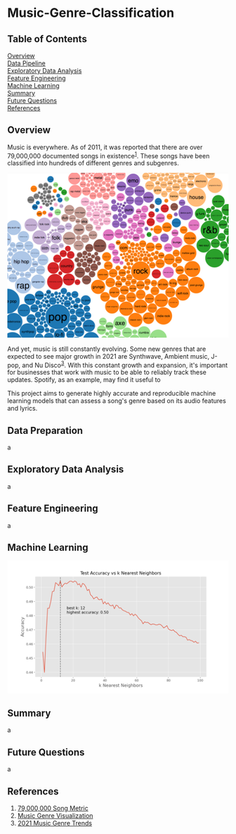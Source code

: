 # Music-Genre-Classification
## Table of Contents
[Overview](#overview)<br/>
[Data Pipeline](#data-pipeline)<br/>
[Exploratory Data Analysis](#exploratory-data-analysis)<br/>
[Feature Engineering](#feature-engineering)<br/>
[Machine Learning](#machine-learning)<br/>
[Summary](#summary)<br/>
[Future Questions](#future-questions)<br/>
[References](#references)<br/>

## Overview
Music is everywhere. As of 2011, it was reported that there are over 79,000,000 documented songs in existence<sup>[1](http://bedtimemath.org/fun-math-songs-in-world/)</sup>. These songs have been classified into hundreds of different genres and subgenres.

[<img src='imgs/music_genre_visualization.png'>](https://www.chess.com/news/view/published-data-api)

And yet, music is still constantly evolving. Some new genres that are expected to see major growth in 2021 are Synthwave, Ambient music, J-pop, and Nu Disco<sup>[3](https://www.ujam.com/blog/upcoming-music-trends-in-2021/)</sup>. With this constant growth and expansion, it's important for businesses that work with music to be able to reliably track these updates. Spotify, as an example, may find it useful to

This project aims to generate highly accurate and reproducible machine learning models that can assess a song's genre based on its audio features and lyrics.

## Data Preparation

a

## Exploratory Data Analysis

a

## Feature Engineering

a

## Machine Learning

<img src='imgs/accuracy_vs_nearestneighbors.png'>


## Summary

a

## Future Questions

a

## References

1. [79,000,000 Song Metric](http://bedtimemath.org/fun-math-songs-in-world/)
2. [Music Genre Visualization](https://www.chess.com/news/view/published-data-api)
3. [2021 Music Genre Trends](https://www.ujam.com/blog/upcoming-music-trends-in-2021/)